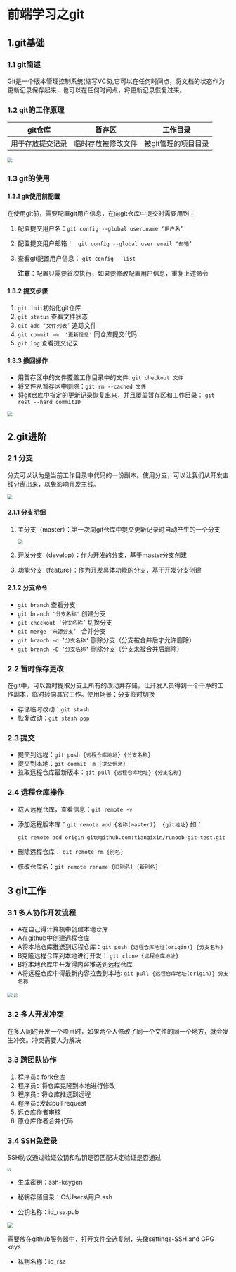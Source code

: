 # 前端学习之git

## 1.git基础

### 1.1 git简述

Git是一个版本管理控制系统(缩写VCS),它可以在任何时间点，将文档的状态作为更新记录保存起来，也可以在任何时间点，将更新记录恢复过来。

### 1.2 git的工作原理

| git仓库          | 暂存区             | 工作目录            |
| ---------------- | ------------------ | ------------------- |
| 用于存放提交记录 | 临时存放被修改文件 | 被git管理的项目目录 |

<img src="https://vkceyugu.cdn.bspapp.com/VKCEYUGU-f8040833-b067-4f14-836a-a9837f7dab99/c1fe35ec-e698-482c-9d4d-b834a4f6d149.png" style="zoom:67%;" />

### 1.3 git的使用

#### 1.3.1  git使用前配置

在使用git前，需要配置git用户信息，在向git仓库中提交时需要用到：

1. 配置提交用户名：`git config --global user.name ‘用户名’`

2. 配置提交用户邮箱： ` git config --global user.email ‘邮箱’`

3. 查看git配置用户信息： `git config --list`

   **注意**：配置只需要首次执行，如果要修改配置用户信息，重复上述命令

#### 1.3.2 提交步骤

1. `git init`初始化git仓库
2. `git status` 查看文件状态
3. `git add ‘文件列表’`  追踪文件
4. `git commit -m  '更新信息'`  同仓库提交代码
5. `git log` 查看提交记录 

#### 1.3.3  撤回操作

* 用暂存区中的文件覆盖工作目录中的文件: `git checkout 文件`
* 将文件从暂存区中删除：`git rm --cached 文件`
* 将git仓库中指定的更新记录恢复出来，并且覆盖暂存区和工作目录： `git rest --hard commitID`

<img src="https://vkceyugu.cdn.bspapp.com/VKCEYUGU-f8040833-b067-4f14-836a-a9837f7dab99/cb9bf6e2-9313-483d-b272-5ef36ad081d6.png" style="zoom:67%;" />

## 2.git进阶

### 2.1 分支

分支可以认为是当前工作目录中代码的一份副本。使用分支，可以让我们从开发主线分离出来，以免影响开发主线。

<img src="https://vkceyugu.cdn.bspapp.com/VKCEYUGU-f8040833-b067-4f14-836a-a9837f7dab99/9e6ba174-9ffa-4b04-954f-a61f88eda980.png" style="zoom:67%;" />

#### 2.1.1 分支明细

1. 主分支（master）：第一次向git仓库中提交更新记录时自动产生的一个分支

   <img src="https://vkceyugu.cdn.bspapp.com/VKCEYUGU-f8040833-b067-4f14-836a-a9837f7dab99/3c257ba3-2a78-4eb8-bc19-4903bd31d2bd.png" style="zoom: 67%;" />

2. 开发分支（develop）：作为开发的分支，基于master分支创建

3. 功能分支（feature）：作为开发具体功能的分支，基于开发分支创建

#### 2.1.2 分支命令

* `git branch` 查看分支
* `git branch '分支名称'` 创建分支
* `git checkout ‘分支名称’`  切换分支
* `git merge ‘来源分支’ ` 合并分支
* `git branch -d ’分支名称‘` 删除分支（分支被合并后才允许删除） 
* `git branch -D ’分支名称‘` 删除分支（分支未被合并后删除） 

### 2.2 暂时保存更改

在git中，可以暂时提取分支上所有的改动并存储，让开发人员得到一个干净的工作副本，临时转向其它工作。使用场景：分支临时切换

* 存储临时改动：`git stash`
* 恢复改动：`git stash pop`

### 2.3 提交

* 提交到远程：`git push {远程仓库地址} {分支名称}`
* 提交到本地：`git commit -m {提交信息}`
* 拉取远程仓库最新版本：`git pull {远程仓库地址} {分支名称}`

### 2.4 远程仓库操作

* 载入远程仓库，查看信息：`git remote -v`

* 添加远程版本库：`git remote add {名称(master)}  {git地址}`  如：

  `git remote add origin git@github.com:tianqixin/runoob-git-test.git`

* 删除远程仓库： `git remote rm {别名}`
* 修改仓库名：`git remote rename {旧别名} {新别名}`

## 3  git工作

### 3.1 多人协作开发流程

* A在自己得计算机中创建本地仓库
* A在github中创建远程仓库
* A将本地仓库推送到远程仓库：`git push {远程仓库地址(origin)} {分支名称}`
* B克隆远程仓库到本地进行开发： `git clone {远程仓库地址}`
* B将本地仓库中开发得内容推送到远程仓库
* A将远程仓库中得最新内容拉去到本地: `git pull {远程仓库地址(origin)} 分支名称`

<img src="https://vkceyugu.cdn.bspapp.com/VKCEYUGU-f8040833-b067-4f14-836a-a9837f7dab99/83d67592-605d-4dac-b695-8058a41cacf8.png" style="zoom: 67%;" />

<img src="https://vkceyugu.cdn.bspapp.com/VKCEYUGU-f8040833-b067-4f14-836a-a9837f7dab99/4ed90641-576e-4302-826c-4a1f82587050.png" style="zoom:50%;" />

### 3.2 多人开发冲突

在多人同时开发一个项目时，如果两个人修改了同一个文件的同一个地方，就会发生冲突。冲突需要人为解决

### 3.3 跨团队协作

1. 程序员c fork仓库
2. 程序员c 将仓库克隆到本地进行修改
3. 程序员c 将仓库推送到远程
4. 程序员c发起pull request
5. 远仓库作者审核
6. 原仓库作者合并代码



### 3.4 SSH免登录

SSH协议通过验证公钥和私钥是否匹配决定验证是否通过

<img src="https://vkceyugu.cdn.bspapp.com/VKCEYUGU-f8040833-b067-4f14-836a-a9837f7dab99/4b1711df-87ad-4931-9d48-42e6f85805d2.jpg" style="zoom:50%;" />

* 生成密钥：ssh-keygen

* 秘钥存储目录：C:\Users\用户\.ssh

* 公钥名称：id_rsa.pub

<img src="https://vkceyugu.cdn.bspapp.com/VKCEYUGU-f8040833-b067-4f14-836a-a9837f7dab99/e1d1b27e-a72e-44c5-a590-094e373038a8.jpg" style="zoom: 80%;" />

需要放在github服务器中，打开文件全选复制，头像settings-SSH and GPG keys

* 私钥名称：id_rsa
